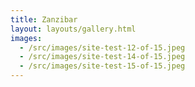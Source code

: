 ```yaml
---
title: Zanzibar
layout: layouts/gallery.html
images:
  - /src/images/site-test-12-of-15.jpeg
  - /src/images/site-test-14-of-15.jpeg
  - /src/images/site-test-15-of-15.jpeg
---
```

